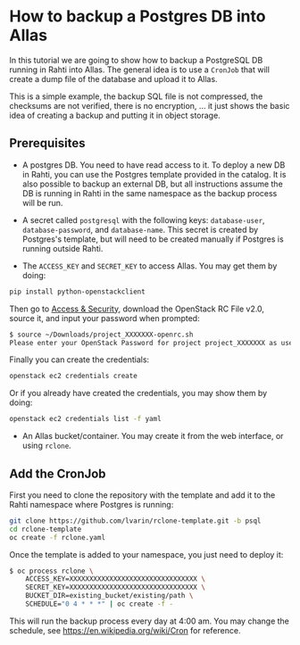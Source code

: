 # How to backup a Postgres DB into Allas

In this tutorial we are going to show how to backup a PostgreSQL DB running in Rahti into Allas. The general idea is to use a `CronJob` that will create a dump file of the database and upload it to Allas.

This is a simple example, the backup SQL file is not compressed, the checksums are not verified, there is no encryption, ... it just shows the basic idea of creating a backup and putting it in object storage.

## Prerequisites

* A postgres DB. You need to have read access to it. To deploy a new DB in Rahti, you can use the Postgres template provided in the catalog. It is also possible to backup an external DB, but all instructions assume the DB is running in Rahti in the same namespace as the backup process will be run.


* A secret called `postgresql` with the following keys: `database-user`, `database-password`, and `database-name`. This secret is created by Postgres's template, but will need to be created manually if Postgres is running outside Rahti.

* The `ACCESS_KEY` and `SECRET_KEY` to access Allas. You may get them by doing:

```bash
pip install python-openstackclient
```

Then go to [Access & Security](https://pouta.csc.fi/dashboard/project/access_and_security/), download the OpenStack RC File v2.0, source it, and input your password when prompted:

```bash
$ source ~/Downloads/project_XXXXXXX-openrc.sh
Please enter your OpenStack Password for project project_XXXXXXX as user <USER>:

```

Finally you can create the credentials:

```bash
openstack ec2 credentials create
```

Or if you already have created the credentials, you may show them by doing:

```bash
openstack ec2 credentials list -f yaml
```

* An Allas bucket/container. You may create it from the web interface, or using `rclone`.

## Add the CronJob

First you need to clone the repository with the template and add it to the Rahti namespace where Postgres is running:

```sh
git clone https://github.com/lvarin/rclone-template.git -b psql
cd rclone-template
oc create -f rclone.yaml
```

Once the template is added to your namespace, you just need to deploy it:

```sh
$ oc process rclone \
    ACCESS_KEY=XXXXXXXXXXXXXXXXXXXXXXXXXXXXXXXX \
    SECRET_KEY=XXXXXXXXXXXXXXXXXXXXXXXXXXXXXXXX \
    BUCKET_DIR=existing_bucket/existing/path \
    SCHEDULE="0 4 * * *" | oc create -f -
```

This will run the backup process every day at 4:00 am. You may change the schedule, see <https://en.wikipedia.org/wiki/Cron> for reference.


